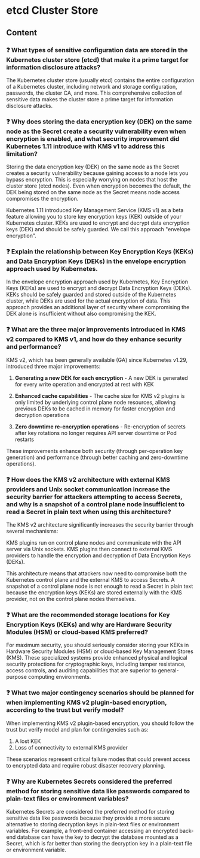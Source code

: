 # etcd Cluster Store

## Content

### ❓ What types of sensitive configuration data are stored in the Kubernetes cluster store (etcd) that make it a prime target for information disclosure attacks?
The Kubernetes cluster store (usually etcd) contains the entire configuration of a Kubernetes cluster, including network and storage configuration, passwords, the cluster CA, and more. This comprehensive collection of sensitive data makes the cluster store a prime target for information disclosure attacks.

### ❓ Why does storing the data encryption key (DEK) on the same node as the Secret create a security vulnerability even when encryption is enabled, and what security improvement did Kubernetes 1.11 introduce with KMS v1 to address this limitation?
Storing the data encryption key (DEK) on the same node as the Secret creates a security vulnerability because gaining access to a node lets you bypass encryption. This is especially worrying on nodes that host the cluster store (etcd nodes). Even when encryption becomes the default, the DEK being stored on the same node as the Secret means node access compromises the encryption.

Kubernetes 1.11 introduced Key Management Service (KMS v1) as a beta feature allowing you to store key encryption keys (KEK) outside of your Kubernetes cluster. KEKs are used to encrypt and decrypt data encryption keys (DEK) and should be safely guarded. We call this approach "envelope encryption".

### ❓ Explain the relationship between Key Encryption Keys (KEKs) and Data Encryption Keys (DEKs) in the envelope encryption approach used by Kubernetes.
In the envelope encryption approach used by Kubernetes, Key Encryption Keys (KEKs) are used to encrypt and decrypt Data Encryption Keys (DEKs). KEKs should be safely guarded and stored outside of the Kubernetes cluster, while DEKs are used for the actual encryption of data. This approach provides an additional layer of security where compromising the DEK alone is insufficient without also compromising the KEK.

### ❓ What are the three major improvements introduced in KMS v2 compared to KMS v1, and how do they enhance security and performance?
KMS v2, which has been generally available (GA) since Kubernetes v1.29, introduced three major improvements:

1. **Generating a new DEK for each encryption** - A new DEK is generated for every write operation and encrypted at rest with KEK

2. **Enhanced cache capabilities** - The cache size for KMS v2 plugins is only limited by underlying control plane node resources, allowing previous DEKs to be cached in memory for faster encryption and decryption operations

3. **Zero downtime re-encryption operations** - Re-encryption of secrets after key rotations no longer requires API server downtime or Pod restarts

These improvements enhance both security (through per-operation key generation) and performance (through better caching and zero-downtime operations).

### ❓ How does the KMS v2 architecture with external KMS providers and Unix socket communication increase the security barrier for attackers attempting to access Secrets, and why is a snapshot of a control plane node insufficient to read a Secret in plain text when using this architecture?
The KMS v2 architecture significantly increases the security barrier through several mechanisms:

KMS plugins run on control plane nodes and communicate with the API server via Unix sockets. KMS plugins then connect to external KMS providers to handle the encryption and decryption of Data Encryption Keys (DEKs).

This architecture means that attackers now need to compromise both the Kubernetes control plane and the external KMS to access Secrets. A snapshot of a control plane node is not enough to read a Secret in plain text because the encryption keys (KEKs) are stored externally with the KMS provider, not on the control plane nodes themselves.

### ❓ What are the recommended storage locations for Key Encryption Keys (KEKs) and why are Hardware Security Modules (HSM) or cloud-based KMS preferred?
For maximum security, you should seriously consider storing your KEKs in Hardware Security Modules (HSM) or cloud-based Key Management Stores (KMS). These specialized systems provide enhanced physical and logical security protections for cryptographic keys, including tamper resistance, access controls, and auditing capabilities that are superior to general-purpose computing environments.

### ❓ What two major contingency scenarios should be planned for when implementing KMS v2 plugin-based encryption, according to the trust but verify model?
When implementing KMS v2 plugin-based encryption, you should follow the trust but verify model and plan for contingencies such as:

1. A lost KEK
2. Loss of connectivity to external KMS provider

These scenarios represent critical failure modes that could prevent access to encrypted data and require robust disaster recovery planning.

### ❓ Why are Kubernetes Secrets considered the preferred method for storing sensitive data like passwords compared to plain-text files or environment variables?
Kubernetes Secrets are considered the preferred method for storing sensitive data like passwords because they provide a more secure alternative to storing decryption keys in plain-text files or environment variables. For example, a front-end container accessing an encrypted back-end database can have the key to decrypt the database mounted as a Secret, which is far better than storing the decryption key in a plain-text file or environment variable.

